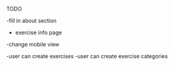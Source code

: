 TODO

-fill in about section

- exercise info page

-change mobile view




-user can create exercises
-user can create exercise categories




